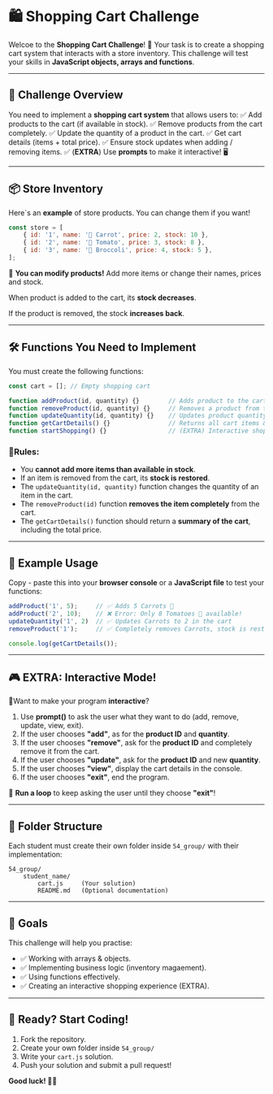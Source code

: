 # 🛍️ Shopping Cart Challenge

Welcoe to the **Shopping Cart Challenge**! 🚀 Your task is to create a shopping cart system that interacts with a store inventory. This challenge will test your skills in **JavaScript objects, arrays and functions**.

---

## 📌 Challenge Overview

You need to implement a **shopping cart system** that allows users to:
✅ Add products to the cart (if available in stock).
✅ Remove products from the cart completely.
✅ Update the quantity of a product in the cart.
✅ Get cart details (items + total price).
✅ Ensure stock updates when adding / removing items.
✅ (**EXTRA**) Use **prompts** to make it interactive! 🖥️

---

## 📦 Store Inventory

Here`s an **example** of store products. You can change them if you want!

```js
const store = [
    { id: '1', name: '🥕 Carrot', price: 2, stock: 10 },
    { id: '2', name: '🍅 Tomato', price: 3, stock: 8 },
    { id: '3', name: '🥦 Broccoli', price: 4, stock: 5 },
];
```

📌 **You can modify products!** Add more items or change their names, prices and stock.

When product is added to the cart, its **stock decreases**.

If the product is removed, the stock **increases back**.

---

## 🛠️ Functions You Need to Implement

You must create the following functions:

```js
const cart = []; // Empty shopping cart

function addProduct(id, quantity) {}        // Adds product to the cart
function removeProduct(id, quantity) {}     // Removes a product from the cart
function updateQuantity(id, quantity) {}    // Updates product quantity in the cart
function getCartDetails() {}                // Returns all cart items & total price
function startShopping() {}                 // (EXTRA) Interactive shopping experience
```

### 📌Rules:

- You **cannot add more items than available in stock**.
- If an item is removed from the cart, its **stock is restored**.
- The ```updateQuantity(id, quantity)``` function changes the quantity of an item in the cart.
- The ```removeProduct(id)``` function **removes the item completely** from the cart.
- The ```getCartDetails()``` function should return a **summary of the cart**, including the total price.

---

## 🚀 Example Usage

Copy - paste this into your **browser console** or a **JavaScript file** to test your functions:

```js
addProduct('1', 5);     // ✅ Adds 5 Carrots 🥕
addProduct('2', 10);    // ❌ Error: Only 8 Tomatoes 🍅 available!
updateQuantity('1', 2)  // ✅ Updates Carrots to 2 in the cart
removeProduct('1');     // ✅ Completely removes Carrots, stock is restored

console.log(getCartDetails());
```

---

## 🎮 EXTRA: Interactive Mode!

🔹Want to make your program **interactive**?

1. Use **prompt()** to ask the user what they want to do (add, remove, update, view, exit).
2. If the user chooses **"add"**, as for the **product ID** and **quantity**.
3. If the user chooses **"remove"**, ask for the **product ID** and completely remove it from the cart.
4. If the user chooses **"update"**, ask for the **product ID** and new **quantity**.
5. If the user chooses **"view"**, display the cart details in the console.
6. If the user chooses **"exit"**, end the program.

📌 **Run a loop** to keep asking the user until they choose **"exit"**!

---

## 📂 Folder Structure

Each student must create their own folder inside ```54_group/``` with their implementation:

```
54_group/
    student_name/
        cart.js     (Your solution)
        README.md   (Optional documentation)
```

---

## 🎯 Goals

This challenge will help you practise:

- ✅ Working with arrays & objects.
- ✅ Implementing business logic (inventory magaement).
- ✅ Using functions effectively.
- ✅ Creating an interactive shopping experience (EXTRA).

---

## 🎉 Ready? Start Coding!

1. Fork the repository.
2. Create your own folder inside ```54_group/```
3. Write your ```cart.js``` solution.
4. Push your solution and submit a pull request!

**Good luck! 🚀🔥**